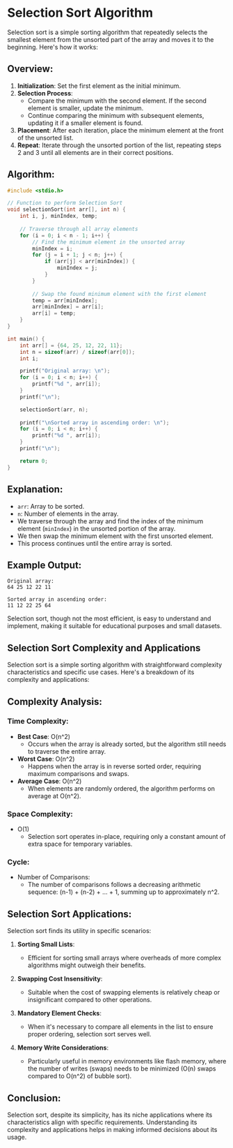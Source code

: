 # Selection Sort Algorithm

Selection sort is a simple sorting algorithm that repeatedly selects the smallest element from the unsorted part of the array and moves it to the beginning. Here's how it works:

## Overview:

1. **Initialization**: Set the first element as the initial minimum.
2. **Selection Process**:
   - Compare the minimum with the second element. If the second element is smaller, update the minimum.
   - Continue comparing the minimum with subsequent elements, updating it if a smaller element is found.
3. **Placement**: After each iteration, place the minimum element at the front of the unsorted list.
4. **Repeat**: Iterate through the unsorted portion of the list, repeating steps 2 and 3 until all elements are in their correct positions.

## Algorithm:

```c
#include <stdio.h>

// Function to perform Selection Sort
void selectionSort(int arr[], int n) {
    int i, j, minIndex, temp;
    
    // Traverse through all array elements
    for (i = 0; i < n - 1; i++) {
        // Find the minimum element in the unsorted array
        minIndex = i;
        for (j = i + 1; j < n; j++) {
            if (arr[j] < arr[minIndex]) {
                minIndex = j;
            }
        }
        
        // Swap the found minimum element with the first element
        temp = arr[minIndex];
        arr[minIndex] = arr[i];
        arr[i] = temp;
    }
}

int main() {
    int arr[] = {64, 25, 12, 22, 11};
    int n = sizeof(arr) / sizeof(arr[0]);
    int i;

    printf("Original array: \n");
    for (i = 0; i < n; i++) {
        printf("%d ", arr[i]);
    }
    printf("\n");

    selectionSort(arr, n);
    
    printf("\nSorted array in ascending order: \n");
    for (i = 0; i < n; i++) {
        printf("%d ", arr[i]);
    }
    printf("\n");

    return 0;
}
```

## Explanation:

- `arr`: Array to be sorted.
- `n`: Number of elements in the array.
- We traverse through the array and find the index of the minimum element (`minIndex`) in the unsorted portion of the array.
- We then swap the minimum element with the first unsorted element.
- This process continues until the entire array is sorted.

## Example Output:

```
Original array:
64 25 12 22 11

Sorted array in ascending order:
11 12 22 25 64
```

Selection sort, though not the most efficient, is easy to understand and implement, making it suitable for educational purposes and small datasets.

## Selection Sort Complexity and Applications

Selection sort is a simple sorting algorithm with straightforward complexity characteristics and specific use cases. Here's a breakdown of its complexity and applications:

## Complexity Analysis:

### Time Complexity:
- **Best Case**: O(n^2)
    - Occurs when the array is already sorted, but the algorithm still needs to traverse the entire array.
- **Worst Case**: O(n^2)
    - Happens when the array is in reverse sorted order, requiring maximum comparisons and swaps.
- **Average Case**: O(n^2)
    - When elements are randomly ordered, the algorithm performs on average at O(n^2).

### Space Complexity:
- O(1)
    - Selection sort operates in-place, requiring only a constant amount of extra space for temporary variables.

### Cycle:
- Number of Comparisons:
    - The number of comparisons follows a decreasing arithmetic sequence: (n-1) + (n-2) + ... + 1, summing up to approximately n^2.

## Selection Sort Applications:

Selection sort finds its utility in specific scenarios:

1. **Sorting Small Lists**:
    - Efficient for sorting small arrays where overheads of more complex algorithms might outweigh their benefits.

2. **Swapping Cost Insensitivity**:
    - Suitable when the cost of swapping elements is relatively cheap or insignificant compared to other operations.

3. **Mandatory Element Checks**:
    - When it's necessary to compare all elements in the list to ensure proper ordering, selection sort serves well.

4. **Memory Write Considerations**:
    - Particularly useful in memory environments like flash memory, where the number of writes (swaps) needs to be minimized (O(n) swaps compared to O(n^2) of bubble sort).

## Conclusion:

Selection sort, despite its simplicity, has its niche applications where its characteristics align with specific requirements. Understanding its complexity and applications helps in making informed decisions about its usage.
